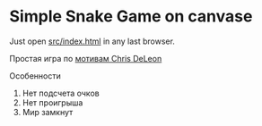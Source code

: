 # Simple Snake Game on canvase

Just open <a href="https://kvisaz.github.io/snake-mini/src/index.html">src/index.html</a> in any last browser.

Простая игра по <a href="https://www.youtube.com/watch?v=xGmXxpIj6vs">мотивам Chris DeLeon</a>
<p>Особенности</p>
<ol>
    <li>Нет подсчета очков</li>
    <li>Нет проигрыша</li>
    <li>Мир замкнут</li>
</ol>